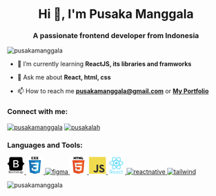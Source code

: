 <h1 align="center">Hi 👋, I'm Pusaka Manggala</h1>
<h3 align="center">A passionate frontend developer from Indonesia</h3>

<p align="left"> <img src="https://komarev.com/ghpvc/?username=pusakamanggala&label=visitors&color=004cff&style=plastic" alt="pusakamanggala" /> </p>

- 🌱 I’m currently learning **ReactJS, its libraries and framworks**

- 💬 Ask me about **React, html, css**

- 📫 How to reach me **pusakamanggala@gmail.com** or **[My Portfolio](https://pusakamanggala.netlify.app/)**

<h3 align="left">Connect with me:</h3>
<p align="left">
<a href="https://linkedin.com/in/pusakamanggala" target="blank"><img align="center" src="https://raw.githubusercontent.com/rahuldkjain/github-profile-readme-generator/master/src/images/icons/Social/linked-in-alt.svg" alt="pusakamanggala" height="30" width="40" /></a>
<a href="https://www.facebook.com/pusakalah" target="blank"><img align="center" src="https://raw.githubusercontent.com/rahuldkjain/github-profile-readme-generator/master/src/images/icons/Social/facebook.svg" alt="pusakalah" height="30" width="40" /></a>
</p>

<h3 align="left">Languages and Tools:</h3>
<p align="left"> <a href="https://getbootstrap.com" target="_blank" rel="noreferrer"> <img src="https://raw.githubusercontent.com/devicons/devicon/master/icons/bootstrap/bootstrap-plain-wordmark.svg" alt="bootstrap" width="40" height="40"/> </a> <a href="https://www.w3schools.com/css/" target="_blank" rel="noreferrer"> <img src="https://raw.githubusercontent.com/devicons/devicon/master/icons/css3/css3-original-wordmark.svg" alt="css3" width="40" height="40"/> </a> <a href="https://www.figma.com/" target="_blank" rel="noreferrer"> <img src="https://www.vectorlogo.zone/logos/figma/figma-icon.svg" alt="figma" width="40" height="40"/> </a> <a href="https://www.w3.org/html/" target="_blank" rel="noreferrer"> <img src="https://raw.githubusercontent.com/devicons/devicon/master/icons/html5/html5-original-wordmark.svg" alt="html5" width="40" height="40"/> </a> <a href="https://developer.mozilla.org/en-US/docs/Web/JavaScript" target="_blank" rel="noreferrer"> <img src="https://raw.githubusercontent.com/devicons/devicon/master/icons/javascript/javascript-original.svg" alt="javascript" width="40" height="40"/> </a> <a href="https://reactjs.org/" target="_blank" rel="noreferrer"> <img src="https://raw.githubusercontent.com/devicons/devicon/master/icons/react/react-original-wordmark.svg" alt="react" width="40" height="40"/> </a> <a href="https://reactnative.dev/" target="_blank" rel="noreferrer"> <img src="https://reactnative.dev/img/header_logo.svg" alt="reactnative" width="40" height="40"/> </a> <a href="https://tailwindcss.com/" target="_blank" rel="noreferrer"> <img src="https://www.vectorlogo.zone/logos/tailwindcss/tailwindcss-icon.svg" alt="tailwind" width="40" height="40"/> </a> </p>

<p><img align="left" src="https://github-readme-stats.vercel.app/api/top-langs?username=pusakamanggala&show_icons=true&title_color=ff00ea&text_color=00ffeb&bg_color=243660&hide_border=false&locale=en&layout=compact" alt="pusakamanggala" /></p>

